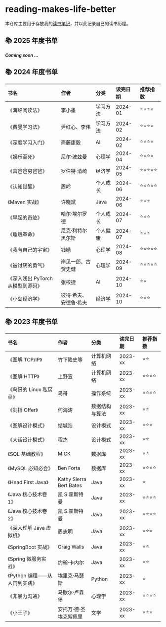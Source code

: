 # reading-makes-life-better

本仓库主要用于存放我的[<u>读书笔记</u>](https://shen-shanshan.github.io/categories/%E9%98%85%E8%AF%BB/)，并以此记录自己的读书历程。

## 📚 2025 年度书单

**_Coming soon ..._**

## 📚 2024 年度书单

|               书名                |          作者          |   分类   | 读完日期 | 推荐指数 |
| :-------------------------------- | :--------------------- | :------- | :------- | :------- |
| 《海绵阅读法》                    | 李小墨                 | 学习方法 | 2024-01  | ⭐⭐⭐⭐     |
| 《费曼学习法》                    | 尹红心、李伟           | 学习方法 | 2024-02  | ⭐⭐⭐⭐     |
| 《深度学习入门》                  | 斋藤康毅               | AI       | 2024-02  | ⭐⭐⭐⭐     |
| 《娱乐至死》                      | 尼尔·波兹曼            | 心理学   | 2024-04  | ⭐⭐⭐⭐     |
| 《富爸爸穷爸爸》                  | 罗伯特·清崎            | 经济学   | 2024-05  | ⭐⭐⭐⭐⭐    |
| 《认知觉醒》                      | 周岭                   | 个人成长 | 2024-06  | ⭐⭐⭐⭐⭐    |
| 《Maven 实战》                    | 许晓斌                 | Java     | 2024-06  | ⭐⭐⭐      |
| 《早起的奇迹》                    | 哈尔·埃尔罗德          | 个人成长 | 2024-07  | ⭐⭐⭐      |
| 《睡眠革命》                      | 尼克·利特尔黑尔斯      | 个人健康 | 2024-07  | ⭐⭐⭐      |
| 《我有自己的宇宙》                | 钱婧                   | 心理学   | 2024-08  | ⭐⭐⭐⭐⭐    |
| 《被讨厌的勇气》                  | 岸见一郎、古贺史健     | 心理学   | 2024-09  | ⭐⭐⭐⭐⭐    |
| 《深入浅出 PyTorch 从模型到源码》 | 张校捷                 | AI       | 2024-10  | ⭐⭐       |
| 《小岛经济学》                    | 彼得·希夫、安德鲁·希夫 | 经济学   | 2024-10  | ⭐⭐⭐      |

## 📚 2023 年度书单

|             书名              |          作者           |      分类      | 读完日期 | 推荐指数 |
| :---------------------------- | :---------------------- | :------------- | :------- | :------- |
| 《图解 TCP/IP》               | 竹下隆史等              | 计算机网络     | 2023-xx  | ⭐⭐       |
| 《图解 HTTP》                 | 上野宣                  | 计算机网络     | 2023-xx  | ⭐⭐⭐⭐     |
| 《鸟哥的 Linux 私房菜》       | 鸟哥                    | 操作系统       | 2023-xx  | ⭐⭐⭐⭐     |
| 《剑指 Offer》                | 何海涛                  | 数据结构与算法 | 2023-xx  | ⭐⭐       |
| 《图解设计模式》              | 结城浩                  | 设计模式       | 2023-xx  | ⭐⭐⭐      |
| 《大话设计模式》              | 程杰                    | 设计模式       | 2023-xx  | ⭐⭐       |
| 《SQL 基础教程》              | MICK                    | 数据库         | 2023-xx  | ⭐⭐       |
| 《MySQL 必知必会》            | Ben Forta               | 数据库         | 2023-xx  | ⭐⭐⭐⭐     |
| 《Head First Java》           | Kathy Sierra Bert Bates | Java           | 2023-xx  | ⭐        |
| 《Java 核心技术卷 1》         | 凯 S.霍斯特曼           | Java           | 2023-xx  | ⭐⭐⭐⭐     |
| 《Java 核心技术卷 2》         | 凯 S.霍斯特曼           | Java           | 2023-xx  | ⭐⭐⭐⭐     |
| 《深入理解 Java 虚拟机》      | 周志明                  | Java           | 2023-xx  | ⭐⭐⭐      |
| 《SpringBoot 实战》           | Craig Walls             | Java           | 2023-xx  | ⭐⭐       |
| 《Spring 微服务实战》         | 约翰·卡内尔             | Java           | 2023-xx  | ⭐⭐       |
| 《Python 编程——从入门到实践》 | 埃里克·马瑟斯           | Python         | 2023-xx  | ⭐        |
| 《非暴力沟通》                | 马歇尔·卢森堡           | 心理学         | 2023-xx  | ⭐⭐⭐⭐     |
| 《小王子》                    | 安托万·德·圣埃克絮佩里  | 文学           | 2023-xx  | ⭐⭐⭐      |
